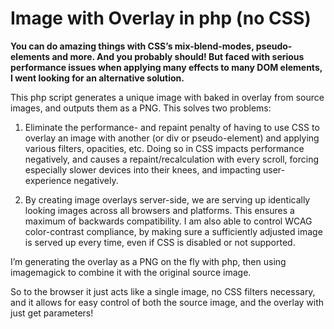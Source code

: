 # Image with Overlay in php (no CSS)

**You can do amazing things with CSS’s mix-blend-modes, pseudo-elements and more. And you probably should! But faced with serious performance issues when applying many effects to many DOM elements, I went looking for an alternative solution.**


This php script generates a unique image with baked in overlay from source images, and outputs them as a PNG. This solves two problems: 

1. Eliminate the performance- and repaint penalty of having to use CSS to overlay an image with another (or div or pseudo-element) and applying various filters, opacities, etc.
Doing so in CSS impacts performance negatively, and causes a repaint/recalculation with every scroll, forcing especially slower devices into their knees, and impacting user-experience negatively.

2. By creating image overlays server-side, we are serving up identically looking images across all browsers and platforms. This ensures a maximum of backwards compatibility.
I am also able to control WCAG color-contrast compliance, by making sure a sufficiently adjusted image is served up every time, even if CSS is disabled or not supported.

I’m generating the overlay as a PNG on the fly with php, then using imagemagick to combine it with the original source image.

So to the browser it just acts like a single image, no CSS filters necessary, and it allows for easy control of both the source image, and the overlay with just get parameters!

